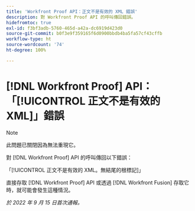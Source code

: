```yaml
---
title: 'Workfront Proof API：正文不是有效的 XML 錯誤'
description: 對 Workfront Proof API 的呼叫傳回錯誤。
hidefromtoc: true
exl-id: f3bf3adb-5760-465d-a42a-dc6919d423d0
source-git-commit: b0f3e9f359165f6d0900bbdb4ba5fa57cf43cffb
workflow-type: ht
source-wordcount: '74'
ht-degree: 100%

---
```


# [!DNL Workfront Proof] API：「[!UICONTROL 正文不是有效的 XML]」錯誤

<!--On WFP and WFF TOCs-->

>[!NOTE]
>
>此問題已關閉因為無法重現它。

對 [!DNL Workfront Proof] API 的呼叫傳回以下錯誤：

「[!UICONTROL 正文不是有效的 XML。無結尾的根標記]」

直接存取 [!DNL Workfront Proof] API 或透過 [!DNL Workfront Fusion] 存取它時，就可能會發生這種情況。

_於 2022 年 9 月 15 日首次通報。_
